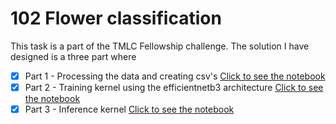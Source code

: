# 102 Flower classification

This task is a part of the TMLC Fellowship challenge. The solution I have designed is a three part where 
- [x] Part 1 - Processing the data and creating csv's [Click to see the notebook](https://github.com/JINO-ROHIT/TMLC-Challenge/blob/main/notebooks/Data%20Process_nb1.ipynb)
- [x] Part 2 - Training kernel using the efficientnetb3 architecture [Click to see the notebook]()
- [x] Part 3 - Inference kernel [Click to see the notebook]()
